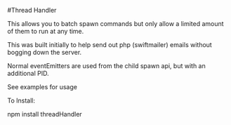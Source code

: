 #Thread Handler

This allows you to batch spawn commands but only allow a limited amount of them to run at any time.

This was built initially to help send out php (swiftmailer) emails without bogging down the server.

Normal eventEmitters are used from the child spawn api, but with an additional PID.

See examples for usage

To Install:

npm install threadHandler
